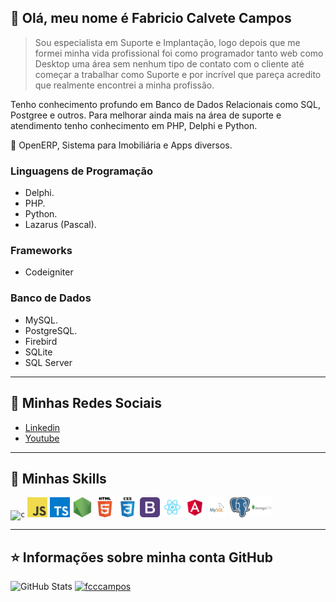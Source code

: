 ## 💜 Olá, meu nome é <strong>Fabricio Calvete Campos</strong>

>Sou especialista em Suporte e Implantação, logo depois que me formei minha vida profissional foi como programador tanto web como Desktop uma área sem nenhum tipo de contato com o cliente até começar a trabalhar como Suporte e por incrível que pareça acredito que realmente encontrei a minha profissão.

Tenho conhecimento profundo em Banco de Dados Relacionais como SQL, Postgree e outros. Para melhorar ainda mais na área de suporte e atendimento tenho conhecimento em PHP, Delphi e Python. 

🔭 OpenERP, Sistema para Imobiliária e Apps diversos.

### Linguagens de Programação
* Delphi.
* PHP.
* Python.
* Lazarus (Pascal).

### Frameworks
* Codeigniter

### Banco de Dados
* MySQL.
* PostgreSQL.
* Firebird
* SQLite
* SQL Server

----

## 💬 Minhas Redes Sociais
*  [Linkedin](https://www.linkedin.com/in/fabriciocalvetecampos/)
*  [Youtube](https://www.youtube.com/channel/UChPCOQpZW5rHRX1kb8yat4w)

----

## 🚀 Minhas Skills

<code><img height="32" src="https://cdn.iconscout.com/icon/free/png-512/c-programming-569564.png" alt="c"/></code>
<code><img height="32" src="https://raw.githubusercontent.com/github/explore/80688e429a7d4ef2fca1e82350fe8e3517d3494d/topics/javascript/javascript.png" alt="Javascript"/></code>
<code><img height="32" src="https://raw.githubusercontent.com/github/explore/80688e429a7d4ef2fca1e82350fe8e3517d3494d/topics/typescript/typescript.png" alt="Typescript"/></code>
<code><img height="32" src="https://raw.githubusercontent.com/github/explore/80688e429a7d4ef2fca1e82350fe8e3517d3494d/topics/nodejs/nodejs.png" alt="Nodejs"/></code>
<code><img height="32" src="https://raw.githubusercontent.com/github/explore/80688e429a7d4ef2fca1e82350fe8e3517d3494d/topics/html/html.png" alt="HTML5"/></code>
<code><img height="32" src="https://raw.githubusercontent.com/github/explore/80688e429a7d4ef2fca1e82350fe8e3517d3494d/topics/css/css.png" alt="CSS"/></code>
<code><img height="32" src="https://raw.githubusercontent.com/github/explore/80688e429a7d4ef2fca1e82350fe8e3517d3494d/topics/bootstrap/bootstrap.png" alt="Bootstrap"/></code>
<code><img height="32" src="https://raw.githubusercontent.com/github/explore/80688e429a7d4ef2fca1e82350fe8e3517d3494d/topics/react/react.png" alt="React"/></code>
<code><img height="32" src="https://raw.githubusercontent.com/github/explore/80688e429a7d4ef2fca1e82350fe8e3517d3494d/topics/angular/angular.png" alt="Angular"/></code>
<code><img height="32" src="https://raw.githubusercontent.com/github/explore/80688e429a7d4ef2fca1e82350fe8e3517d3494d/topics/mysql/mysql.png" alt="MySQL"/></code>
<code><img height="32" src="https://raw.githubusercontent.com/github/explore/80688e429a7d4ef2fca1e82350fe8e3517d3494d/topics/postgresql/postgresql.png" alt="PostegreSQL"/></code>
<code><img height="32" src="https://raw.githubusercontent.com/github/explore/80688e429a7d4ef2fca1e82350fe8e3517d3494d/topics/mongodb/mongodb.png" alt="MongoDB"/></code>

---

## ⭐ Informações sobre minha conta GitHub
  ![GitHub Stats](https://github-readme-stats.vercel.app/api?username=fcccampos&show_icons=true)
  [![fcccampos](https://github-readme-stats.vercel.app/api/top-langs/?username=fcccampos&hide=html&layout=compact=true&theme=default)](https://github.com/fcccampos/)



